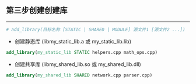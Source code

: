 ## 第三步创建创建库

---

```cmake
# add_library(目标名称 [STATIC | SHARED | MODULE] 源文件1 [源文件2 ...])
```

- 创建静态库 (libmy_static_lib.a 或 my_static_lib.lib)

```cmake
add_library(my_static_lib STATIC helpers.cpp math_ops.cpp)
```

- 创建共享库 (libmy_shared_lib.so 或 my_shared_lib.dll)

```cmake
add_library(my_shared_lib SHARED network.cpp parser.cpp)
```
